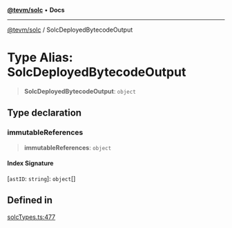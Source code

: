 [**@tevm/solc**](../README.md) • **Docs**

***

[@tevm/solc](../globals.md) / SolcDeployedBytecodeOutput

# Type Alias: SolcDeployedBytecodeOutput

> **SolcDeployedBytecodeOutput**: `object`

## Type declaration

### immutableReferences

> **immutableReferences**: `object`

#### Index Signature

 \[`astID`: `string`\]: `object`[]

## Defined in

[solcTypes.ts:477](https://github.com/evmts/tevm-monorepo/blob/main/bundler-packages/solc/src/solcTypes.ts#L477)
